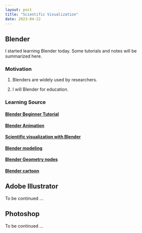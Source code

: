 ```yaml
---
layout: post
title: "Scientific Visualization"
date: 2023-04-22
---
```


## Blender
I started learning Blender today. Some tutorials and notes will be summarized here.

### Motivation

1. Blenders are widely used by researchers.

2. I will Blender for education.

### Learning Source

#### [Blender Beginner Tutorial](https://youtu.be/nIoXOplUvAw)
#### [Blender Animation](https://space.bilibili.com/269106249)
#### [Scientific visualization with Blender](https://space.bilibili.com/320750885)
#### [Blender modeling](https://space.bilibili.com/20635174)
#### [Blender Geometry nodes](https://space.bilibili.com/1939924816)
#### [Blender cartoon](https://space.bilibili.com/352213712)



## Adobe Illustrator

To be continued ...

## Photoshop

To be continued ...